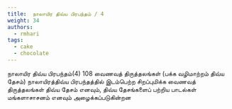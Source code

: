 ```yaml
---
title: 	நாலாயிர திவ்ய பிரபந்தம் / 4
weight: 34
authors:
  - rmhari
tags:
  - cake
  - chocolate
---
```


நாலாயிர திவ்ய பிரபந்தம்(4) 
108 வைணவத் திருத்தலங்கள் (பக்க வழிமாற்றம் திவ்ய தேசம்)
நாலாயிரத்திவ்ய பிரபந்தத்தில் இடம்பெற்ற சிறப்புமிக்க வைணவத் திருத்தலங்கள் திவ்ய தேசம் எனவும், திவ்ய தேசங்களைப் பற்றிய பாடல்கள் மங்களாசாசனம் எனவும் அழைக்கப்படுகின்றன